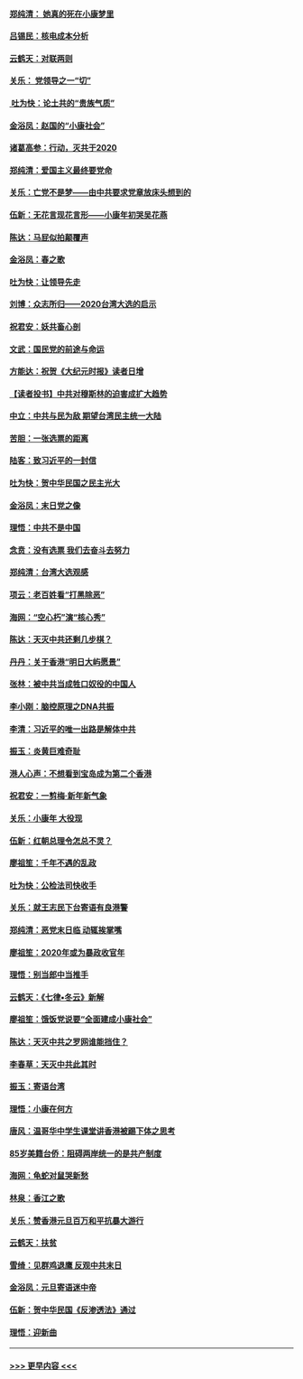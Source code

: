 #### [郑纯清： 她真的死在小康梦里](../pages/nsc993/n11806623.md?t=01202111) 
#### [吕锡民：核电成本分析](../pages/nsc993/n11806284.md?t=01202111) 
#### [云鹤天：对联两则](../pages/nsc993/n11805957.md?t=01202111) 
#### [关乐： 党领导之一“切”](../pages/nsc993/n11804505.md?t=01202111) 
#### [ 吐为快：论土共的“贵族气质”](../pages/nsc993/n11804490.md?t=01202111) 
#### [金浴凤：赵国的“小康社会”](../pages/nsc993/n11804452.md?t=01202111) 
#### [诸葛高参：行动，灭共于2020](../pages/nsc993/n11804120.md?t=01202111) 
#### [郑纯清：爱国主义最终要党命](../pages/nsc993/n11802197.md?t=01202111) 
#### [关乐：亡党不是梦——由中共要求党章放床头想到的](../pages/nsc993/n11802156.md?t=01202111) 
#### [伍新：无花言现花言形——小康年初哭吴花燕](../pages/nsc993/n11800044.md?t=01202111) 
#### [陈达：马屁似拍颠覆声](../pages/nsc993/n11800010.md?t=01202111) 
#### [金浴凤：春之歌](../pages/nsc993/n11797687.md?t=01202111) 
#### [吐为快：让领导先走](../pages/nsc993/n11797512.md?t=01202111) 
#### [刘博：众志所归——2020台湾大选的启示](../pages/nsc993/n11796878.md?t=01202111) 
#### [祝君安：妖共畜心剖](../pages/nsc993/n11794273.md?t=01202111) 
#### [文武：国民党的前途与命运](../pages/nsc993/n11794198.md?t=01202111) 
#### [方能达：祝贺《大纪元时报》读者日增](../pages/nsc993/n11793807.md?t=01202111) 
#### [【读者投书】中共对穆斯林的迫害成扩大趋势](../pages/nsc993/n11791371.md?t=01202111) 
#### [中立：中共与民为敌 期望台湾民主统一大陆](../pages/nsc993/n11790392.md?t=01202111) 
#### [苦胆：一张选票的距离](../pages/nsc993/n11788914.md?t=01202111) 
#### [陆客：致习近平的一封信](../pages/nsc993/n11788867.md?t=01202111) 
#### [吐为快：贺中华民国之民主光大](../pages/nsc993/n11788618.md?t=01202111) 
#### [金浴凤：末日党之像](../pages/nsc993/n11787475.md?t=01202111) 
#### [理悟：中共不是中国](../pages/nsc993/n11787463.md?t=01202111) 
#### [念贲：没有选票  我们去奋斗去努力](../pages/nsc993/n11787398.md?t=01202111) 
#### [郑纯清：台湾大选观感](../pages/nsc993/n11786210.md?t=01202111) 
#### [项云：老百姓看“打黑除恶”](../pages/nsc993/n11785398.md?t=01202111) 
#### [海网：“空心朽”演“核心秀”](../pages/nsc993/n11783874.md?t=01202111) 
#### [陈达：天灭中共还剩几步棋？](../pages/nsc993/n11783719.md?t=01202111) 
#### [丹丹：关于香港“明日大屿愿景”](../pages/nsc993/n11783273.md?t=01202111) 
#### [张林：被中共当成牲口奴役的中国人](../pages/nsc993/n11782397.md?t=01202111) 
#### [李小刚：脑控原理之DNA共振](../pages/nsc993/n11780962.md?t=01202111) 
#### [李清：习近平的唯一出路是解体中共](../pages/nsc993/n11780866.md?t=01202111) 
#### [振玉：炎黄巨难奇耻](../pages/nsc993/n11779632.md?t=01202111) 
#### [港人心声：不想看到宝岛成为第二个香港](../pages/nsc993/n11778817.md?t=01202111) 
#### [祝君安：一剪梅‧新年新气象](../pages/nsc993/n11776340.md?t=01202111) 
#### [关乐：小康年 大役现](../pages/nsc993/n11774213.md?t=01202111) 
#### [伍新：红朝总理令怎总不灵？](../pages/nsc993/n11770813.md?t=01202111) 
#### [廖祖笙：千年不遇的乱政](../pages/nsc993/n11770373.md?t=01202111) 
#### [吐为快：公检法司快收手](../pages/nsc993/n11770359.md?t=01202111) 
#### [关乐：就王志民下台寄语有良港警](../pages/nsc993/n11769903.md?t=01202111) 
#### [郑纯清：恶党末日临 动辄挨掌嘴](../pages/nsc993/n11769356.md?t=01202111) 
#### [廖祖笙：2020年或为暴政收官年](../pages/nsc993/n11768216.md?t=01202111) 
#### [理悟：别当郎中当推手](../pages/nsc993/n11768243.md?t=01202111) 
#### [云鹤天：《七律▪冬云》新解](../pages/nsc993/n11768204.md?t=01202111) 
#### [廖祖笙：饿饭党说要“全面建成小康社会”](../pages/nsc993/n11767482.md?t=01202111) 
#### [陈达：天灭中共之罗网谁能挡住？](../pages/nsc993/n11767465.md?t=01202111) 
#### [李春草：天灭中共此其时](../pages/nsc993/n11767452.md?t=01202111) 
#### [振玉：寄语台湾](../pages/nsc993/n11767432.md?t=01202111) 
#### [理悟：小康在何方](../pages/nsc993/n11767394.md?t=01202111) 
#### [唐风：温哥华中学生课堂讲香港被踢下体之思考](../pages/nsc993/n11766848.md?t=01202111) 
#### [85岁美籍台侨：阻碍两岸统一的是共产制度](../pages/nsc993/n11765043.md?t=01202111) 
#### [海网：龟蛇对鼠哭新愁](../pages/nsc993/n11764895.md?t=01202111) 
#### [林泉：香江之歌](../pages/nsc993/n11764415.md?t=01202111) 
#### [关乐：赞香港元旦百万和平抗暴大游行](../pages/nsc993/n11764382.md?t=01202111) 
#### [云鹤天：扶贫](../pages/nsc993/n11764245.md?t=01202111) 
#### [雪绮：见群鸡退鹰  反观中共末日](../pages/nsc993/n11762112.md?t=01202111) 
#### [金浴凤：元旦寄语迷中帝](../pages/nsc993/n11761788.md?t=01202111) 
#### [伍新：贺中华民国《反渗透法》通过](../pages/nsc993/n11761994.md?t=01202111) 
#### [理悟：迎新曲](../pages/nsc993/n11761152.md?t=01202111) 

----
#### [ >>> 更早内容 <<< ](../indexes/nsc993-earlier.md)
